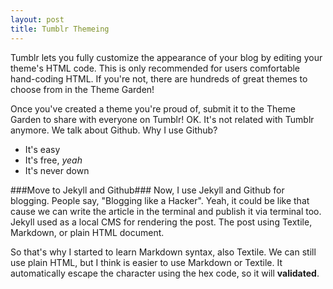 ```yaml
---
layout: post
title: Tumblr Themeing
---
```


Tumblr lets you fully customize the appearance of your blog by editing your theme's HTML code. This is only recommended for users comfortable hand-coding HTML. If you're not, there are hundreds of great themes to choose from in the Theme Garden!

Once you've created a theme you're proud of, submit it to the Theme Garden to share with everyone on Tumblr! OK. It's not related with Tumblr anymore. We talk about Github. Why I use Github?

* It's easy
* It's free, *yeah*
* It's never down

###Move to Jekyll and Github###
Now, I use Jekyll and Github for blogging. People say, "Blogging like a Hacker". Yeah, it could be like that cause we can write the article in the terminal and publish it via terminal too. Jekyll used as a local CMS for rendering the post. The post using Textile, Markdown, or plain HTML document.

So that's why I started to learn Markdown syntax, also Textile. We can still use plain HTML, but I think is easier to use Markdown or Textile. It automatically escape the character using the hex code, so it will **validated**.

